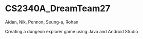 # CS2340A_DreamTeam27

Aidan, Nik, Pennon, Seung-a, Rohan


Creating a dungeon explorer game using Java and Android Studio
